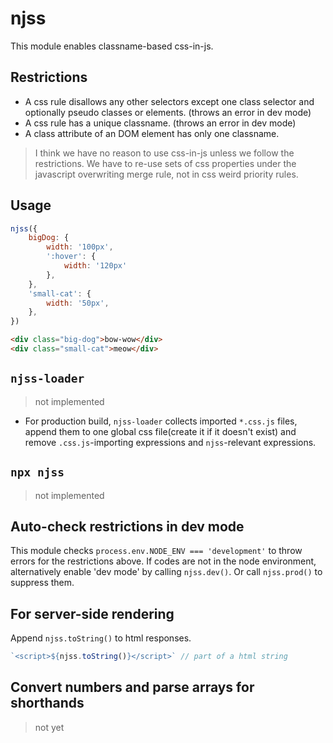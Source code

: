 # njss
This module enables classname-based css-in-js.

## Restrictions
- A css rule disallows any other selectors except one class selector and optionally pseudo classes or elements. (throws an error in dev mode)
- A css rule has a unique classname. (throws an error in dev mode)
- A class attribute of an DOM element has only one classname.

> I think we have no reason to use css-in-js unless we follow the restrictions. We have to re-use sets of css properties under the javascript overwriting merge rule, not in css weird priority rules.

## Usage
```js
njss({
    bigDog: {
        width: '100px',
        ':hover': {
            width: '120px'
        },
    },
    'small-cat': {
        width: '50px',
    },
})
```
```html
<div class="big-dog">bow-wow</div>
<div class="small-cat">meow</div>
```

## `njss-loader`
> not implemented
- For production build, `njss-loader` collects imported `*.css.js` files, append them to one global css file(create it if it doesn't exist) and remove `.css.js`-importing expressions and `njss`-relevant expressions.

## `npx njss`
> not implemented

## Auto-check restrictions in dev mode
This module checks `process.env.NODE_ENV === 'development'` to throw errors for the restrictions above. If codes are not in the node environment, alternatively enable 'dev mode' by calling `njss.dev()`. Or call `njss.prod()` to suppress them.

## For server-side rendering
Append `njss.toString()` to html responses.
```js
`<script>${njss.toString()}</script>` // part of a html string
```

## Convert numbers and parse arrays for shorthands
> not yet



